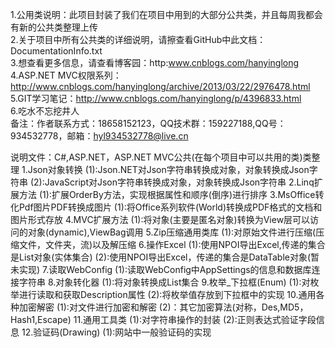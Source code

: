 ﻿1.公用类说明：此项目封装了我们在项目中用到的大部分公共类，并且每周我都会有新的公共类整理上传<br/>
2.关于项目中所有公共类的详细说明，请擦查看GitHub中此文档：DocumentationInfo.txt<br/>
3.想查看更多信息，请查看博客园：http:www.cnblogs.com/hanyinglong<br/>
4.ASP.NET MVC权限系列：http://www.cnblogs.com/hanyinglong/archive/2013/03/22/2976478.html<br/>
5.GIT学习笔记：http://www.cnblogs.com/hanyinglong/p/4396833.html<br/>
6.吃水不忘挖井人<br/>
备注：作者联系方式：18658152123，QQ技术群：159227188,QQ号：934532778，邮箱：hyl934532778@live.cn

说明文件：C#,ASP.NET，ASP.NET MVC公共(在每个项目中可以共用的类)类整理
1.Json对象转换
         (1):Json.NET对Json字符串转换成对象，对象转换成Json字符串
	(2):JavaScript对Json字符串转换成对象，对象转换成Json字符串
2.Linq扩展方法
	(1):扩展OrderBy方法，实现根据属性和顺序(倒序)进行排序
3.MsOffice转化Pdf图片PDF转换成图片
	(1):将Office系列软件(World)转换成PDF格式的文档和图片形式存放
4.MVC扩展方法
	(1):将对象(主要是匿名对象)转换为View层可以访问的对象(dynamic),ViewBag调用
5.Zip压缩通用类库
	(1):对原始文件进行压缩(压缩文件，文件夹，流)以及解压缩
6.操作Excel
	(1):使用NPOI导出Excel,传递的集合是List对象(实体集合)
	(2):使用NPOI导出Excel，传递的集合是DataTable对象(暂未实现)
7.读取WebConfig
	(1):读取WebConfig中AppSettings的信息和数据库连接字符串
8.对象转化器
	(1):将对象转换成List集合
9.枚举_下拉框(Enum)
	(1):对枚举进行读取和获取Description属性
	(2):将枚举值存放到下拉框中的实现
10.通用各种加密解密
	(1):对文件进行加密和解密
	(2)：其它加密算法(对称，Des,MD5，Hash1,Escape)
11.通用工具类
	(1):对字符串操作的封装
	(2):正则表达式验证字段信息
12.验证码(Drawing)
	(1):网站中一般验证码的实现
